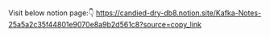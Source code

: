 Visit below notion page:👇
https://candied-dry-db8.notion.site/Kafka-Notes-25a5a2c35f44801e9070e8a9b2d561c8?source=copy_link

